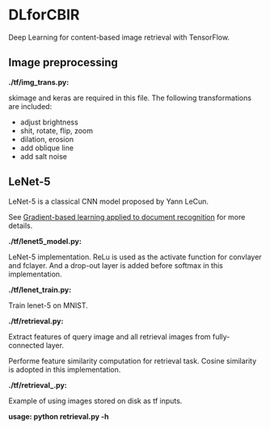 # DLforCBIR
Deep Learning for content-based image retrieval with TensorFlow.

## Image preprocessing

**./tf/img_trans.py:**

skimage and keras are required in this file. The following transformations are included:

- adjust brightness
- shit, rotate, flip, zoom
- dilation, erosion
- add oblique line
- add salt noise


## LeNet-5
LeNet-5 is a classical CNN model proposed by Yann LeCun. 

See [Gradient-based learning applied to document recognition](https://ieeexplore.ieee.org/abstract/document/726791/) for more details.

**./tf/lenet5_model.py:**

LeNet-5 implementation. ReLu is used as the activate function for convlayer and fclayer. And a drop-out layer is added before softmax in this implementation.

**./tf/lenet_train.py:**

Train lenet-5 on MNIST.

**./tf/retrieval.py:**

Extract features of query image and all retrieval images from fully-connected layer.

Performe feature similarity computation for retrieval task. Cosine similarity is adopted in this implementation.

**./tf/retrieval_.py:**

Example of using images stored on disk as tf inputs.

**usage: python retrieval.py -h**
